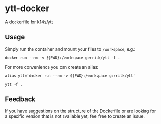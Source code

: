# ytt-docker
A dockerfile for [k14s/ytt](https://github.com/k14s/ytt)

## Usage

Simply run the container and mount your files to `/workspace`, e.g.:

```shell
docker run --rm -v ${PWD}:/workspace gerritk/ytt -f .
```

For more convenience you can create an alias:

```shell
alias ytt='docker run --rm -v ${PWD}:/workspace gerritk/ytt'

ytt -f .
```

## Feedback

If you have suggestions on the structure of the Dockerfile or are looking for a specific version that is not available yet, feel free to create an issue.
